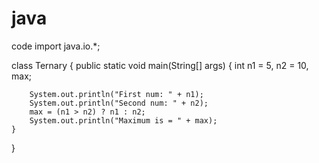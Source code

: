 # java
code
import java.io.*;
 
class Ternary {
    public static void main(String[] args)
    {
        int n1 = 5, n2 = 10, max;
 
        System.out.println("First num: " + n1);
        System.out.println("Second num: " + n2);
        max = (n1 > n2) ? n1 : n2;
        System.out.println("Maximum is = " + max);
    }
}
